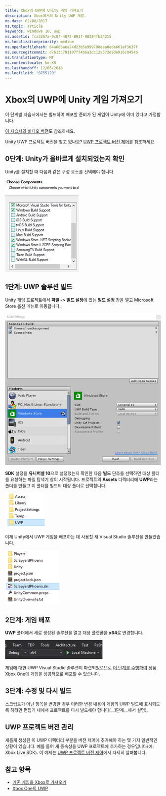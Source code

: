```yaml
---
title: Xbox의 UWP에 Unity 게임 가져오기
description: Xbox에서의 Unity UWP 개발.
ms.date: 02/08/2017
ms.topic: article
keywords: windows 10, uwp
ms.assetid: fca3267a-0c0f-4872-8017-90384fb34215
ms.localizationpriority: medium
ms.openlocfilehash: 64a686aea24d23b5e999780eaa0eda661af3637f
ms.sourcegitcommit: d7613c791107f74b6a3dc12a372d9de916c0454b
ms.translationtype: MT
ms.contentlocale: ko-KR
ms.lasthandoff: 12/05/2018
ms.locfileid: "8755129"
---
```

# <a name="bringing-unity-games-to-uwp-on-xbox"></a>Xbox의 UWP에 Unity 게임 가져오기


이 단계별 자습서에서는 빌드하여 배포할 준비가 된 게임이 Unity에 이미 있다고 가정합니다.

[이 자습서의 비디오 버전](https://www.youtube.com/watch?v=f0Ptvw7k-CE)도 참조하세요.

Unity UWP 프로젝트 버전을 찾고 있나요? [UWP 프로젝트 버전 제어](development-lanes-unity-versioning.md)를 참조하세요.

## <a name="step-0-ensure-unity-is-installed-correctly"></a>0단계: Unity가 올바르게 설치되었는지 확인

Unity를 설치할 때 다음과 같은 구성 요소를 선택해야 합니다.

![Unity 설치 구성 요소](images/unity-install-components.png)

## <a name="step-1-building-the-uwp-solution"></a>1단계: UWP 솔루션 빌드

Unity 게임 프로젝트에서 **파일 -> 빌드 설정**에 있는 **빌드 설정** 창을 열고 Microsoft Store 옵션 메뉴로 이동합니다.

![빌드 설정 창](images/build-settings.png)

**SDK** 설정을 **유니버설 10**으로 설정했는지 확인한 다음 **빌드** 단추를 선택하면 대상 폴더를 요청하는 파일 탐색기 창이 시작됩니다. 프로젝트의 **Assets** 디렉터리에 **UWP**라는 폴더를 만들고 이 폴더를 빌드의 대상 폴더로 선택합니다.

![빌드 대상 폴더](images/build-destination.png)

이제 Unity에서 UWP 게임을 배포하는 데 사용할 새 Visual Studio 솔루션을 만들었습니다.

![UWP VS 솔루션](images/uwp-vs-solution.png)

## <a name="step-2-deploying-your-game"></a>2단계: 게임 배포

**UWP** 폴더에서 새로 생성된 솔루션을 열고 대상 플랫폼을 **x64**로 변경합니다.

![x64 빌드 플랫폼](images/x64-build-platform.png)

게임에 대한 UWP Visual Studio 솔루션이 마련되었으므로 [이 단계를 수행하여](getting-started.md) 정품 Xbox One에 게임을 성공적으로 배포할 수 있습니다.

## <a name="step-3-modify-and-rebuild"></a>3단계: 수정 및 다시 빌드

스크립트가 아닌 항목을 변경한 경우 이러한 변경 내용이 게임의 UWP 빌드에 표시되도록 하려면 편집기 내에서 프로젝트를 다시 빌드해야 합니다(__1단계__에서 설명).

## <a name="versioning-your-uwp-project"></a>UWP 프로젝트 버전 관리

새롭게 생성된 이 UWP 디렉터리 부분을 버전 제어에 추가해야 하는 몇 가지 일반적인 상황이 있습니다. 예를 들어 새 종속성을 UWP 프로젝트에 추가하는 경우입니다(예: Xbox Live SDK).  이 예제는 [UWP 프로젝트 버전 제어](development-lanes-unity-versioning.md)에서 자세히 살펴봅니다.

## <a name="see-also"></a>참고 항목
- [기존 게임을 Xbox로 가져오기](development-lanes-landing.md)
- [Xbox One의 UWP](index.md)
